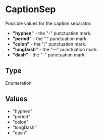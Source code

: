 # CaptionSep

Possible values for the caption separator.* **"hyphen"** - the "-" punctuation mark.* **"period"** - the "." punctuation mark.* **"colon"** - the ":" punctuation mark.* **"longDash"** - the "—" punctuation mark.* **"dash"** - the "-" punctuation mark.

## Type

Enumeration

## Values

- "hyphen"
- "period"
- "colon"
- "longDash"
- "dash"
